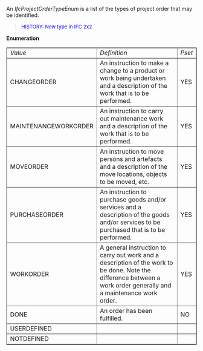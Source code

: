 ﻿An _IfcProjectOrderTypeEnum_ is a list of the types of project order that may be identified.

> <font color="#0000FF" size="-1">HISTORY: New type in IFC 2x2</font>

**Enumeration**

<table border="1"> 
		<tr> 
		  <td><i>Value</i></td> 
		  <td><i>Definition</i></td> 
		  <td><i>Pset</i></td> 
		</tr> 
		<tr> 
		  <td>CHANGEORDER</td> 
		  <td>An instruction to make a change to a product or work being undertaken and a
			 description of the work that is to be performed.</td> 
		  <td>YES</td> 
		</tr> 
		<tr> 
		  <td>MAINTENANCEWORKORDER</td> 
		  <td>An instruction to carry out maintenance work and a description of
			 the work that is to be performed.</td> 
		  <td>YES</td> 
		</tr> 
		<tr> 
		  <td>MOVEORDER</td> 
		  <td>An instruction to move persons and artefacts and a description of
			 the move locations, objects to be moved, etc.</td> 
		  <td>YES</td> 
		</tr> 
		<tr> 
		  <td>PURCHASEORDER</td> 
		  <td>An instruction to purchase goods and/or services and a description
			 of the goods and/or services to be purchased that is to be performed.</td> 
		  <td>YES</td> 
		</tr> 
		<tr> 
		  <td>WORKORDER</td> 
		  <td>A general instruction to carry out work and a description of the
			 work to be done. Note the difference between a work order generally and a
			 maintenance work order.</td> 
		  <td>YES</td> 
		</tr> 
		<tr> 
		  <td>DONE</td> 
		  <td>An order has been fulfilled.</td> 
		  <td>NO</td> 
		</tr> 
		<tr> 
		  <td>USERDEFINED</td> 
		  <td></td> 
		  <td></td> 
		</tr> 
		<tr> 
		  <td>NOTDEFINED</td> 
		  <td></td> 
		  <td></td> 
		</tr> 
	 </table>